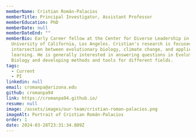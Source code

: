 ```yaml
---
memberName: Cristian Román-Palacios
memberTitle: Principal Investigator, Assistant Professor
memberEducation: PhD
memberDate: null
memberDateEnd: ""
memberBio: Early Career fellow at the Center for Diverse Leadership in Science,
  University of California, Los Angeles. Cristian's research is focused on the
  intersection between evolutionary biology, climate change, and applied machine
  learning. He is generally interested in answering questions in Evolutionary
  Biology and developing methods and tools for different fields.
tags:
  - Current
  - PI
linkedin: null
email: cromanpa@arizona.edu
github: cromanpa94
link: https://cromanpa94.github.io/
resume: null
image: /assets/images/our-team/cristian-roman-palacios.png
imageAlt: Portrait of Cristian Román-Palacios
order: 1
date: 2024-03-28T23:31:34.809Z
---
```

